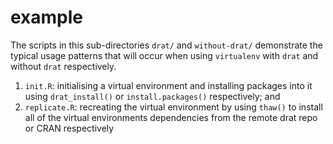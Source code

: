 # example

The scripts in this sub-directories `drat/` and `without-drat/` demonstrate the typical usage patterns that will occur when using `virtualenv` with `drat` and without `drat` respectively.

1. `init.R`: initialising a virtual environment and installing packages into it using `drat_install()` or `install.packages()` respectively; and
2. `replicate.R`: recreating the virtual environment by using `thaw()` to install all of the virtual environments dependencies from the remote drat repo or CRAN respectively
